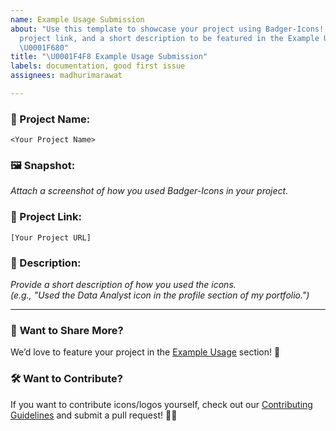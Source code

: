 ```yaml
---
name: Example Usage Submission
about: "Use this template to showcase your project using Badger-Icons! Submit a snapshot,
  project link, and a short description to be featured in the Example Usage section.
  \U0001F680"
title: "\U0001F4F8 Example Usage Submission"
labels: documentation, good first issue
assignees: madhurimarawat

---
```


### **🔹 Project Name:**  
`<Your Project Name>`  

### **🖼️ Snapshot:**  
_Attach a screenshot of how you used Badger-Icons in your project._  

### **🔗 Project Link:**  
`[Your Project URL]`  

### **📜 Description:**  
_Provide a short description of how you used the icons._  
_(e.g., "Used the Data Analyst icon in the profile section of my portfolio.")_  

---

### 📢 **Want to Share More?**  
We’d love to feature your project in the [Example Usage](#https://github.com/madhurimarawat/Badger-Icons) section! 🚀  

### 🛠 **Want to Contribute?**  
If you want to contribute icons/logos yourself, check out our [Contributing Guidelines](https://github.com/madhurimarawat/Badger-Icons/blob/main/CONTRIBUTING.md) and submit a pull request! 🎨🔧
